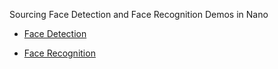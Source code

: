 Sourcing Face Detection and Face Recognition Demos in Nano



- [Face Detection](./face%20detection.md)

- [Face Recognition](./face%20recognition.md)
